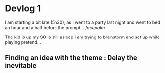 # Devlog 1 
I am starting a bit late (5h30), as I went to a party last night and went to bed an hour and a half before the prompt... *facepalm*

The kid is up
my SO is still asleep
I am trying to brainstorm and set up while playing pretend...

## Finding an idea with the theme : Delay the inevitable

